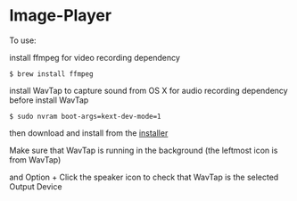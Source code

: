 # Image-Player

To use:

install ffmpeg for video recording dependency

```$ brew install ffmpeg```

install WavTap to capture sound from OS X for audio recording dependency
before install WavTap

```$ sudo nvram boot-args=kext-dev-mode=1```

then download and install from the [installer](https://github.com/pje/WavTap/releases/download/0.3.0/WavTap.0.3.0.pkg)


Make sure that WavTap is running in the background (the leftmost icon is from WavTap)

and Option + Click the speaker icon to check that WavTap is the selected Output Device
